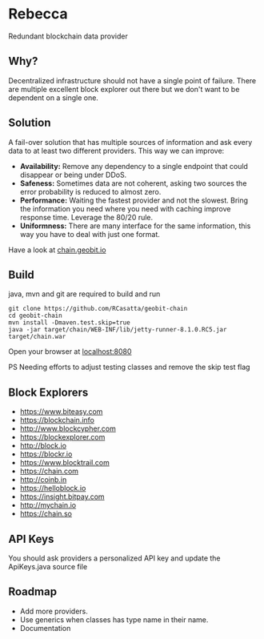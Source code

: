 # Rebecca
Redundant blockchain data provider
## Why?
Decentralized infrastructure should not have a single point of failure.
There are multiple excellent block explorer out there but we don't want to be dependent on a single one.

## Solution
A fail-over solution that has multiple sources of information and ask every data to at least two different providers.
This way we can improve:
* __Availability:__ Remove any dependency to a single endpoint that could disappear or being under DDoS.
* __Safeness:__ Sometimes data are not coherent, asking two sources the error probability is reduced to almost zero.
* __Performance:__ Waiting the fastest provider and not the slowest. Bring the information you need where you need with caching improve response time. Leverage the 80/20 rule.
* __Uniformness:__ There are many interface for the same information, this way you have to deal with just one format.

Have a look at [chain.geobit.io](http://chain.geobit.io)

## Build
java, mvn and git are required to build and run
```
git clone https://github.com/RCasatta/geobit-chain
cd geobit-chain
mvn install -Dmaven.test.skip=true
java -jar target/chain/WEB-INF/lib/jetty-runner-8.1.0.RC5.jar target/chain.war
```
Open your browser at [localhost:8080](http://localhost:8080)

PS Needing efforts to adjust testing classes and remove the skip test flag 

## Block Explorers
* https://www.biteasy.com
* https://blockchain.info
* http://www.blockcypher.com
* https://blockexplorer.com
* http://block.io
* https://blockr.io
* https://www.blocktrail.com
* https://chain.com
* http://coinb.in
* https://helloblock.io
* https://insight.bitpay.com
* http://mychain.io
* https://chain.so

## API Keys
You should ask providers a personalized API key and update the ApiKeys.java source file 

## Roadmap
* Add more providers.
* Use generics when classes has type name in their name.
* Documentation